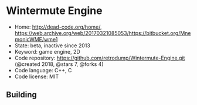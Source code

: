 # Wintermute Engine

- Home: http://dead-code.org/home/, https://web.archive.org/web/20170321085053/https://bitbucket.org/MnemonicWME/wme1
- State: beta, inactive since 2013
- Keyword: game engine, 2D
- Code repository: https://github.com/retrodump/Wintermute-Engine.git (@created 2018, @stars 7, @forks 4)
- Code language: C++, C
- Code license: MIT

## Building
